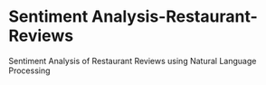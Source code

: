 # Sentiment Analysis-Restaurant-Reviews
Sentiment Analysis of Restaurant Reviews using Natural Language Processing
